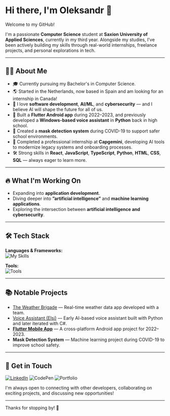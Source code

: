 # Hi there, I'm Oleksandr 👋

Welcome to my GitHub!

I'm a passionate **Computer Science** student at **Saxion University of Applied Sciences**, currently in my third year. Alongside my studies, I've been actively building my skills through real-world internships, freelance projects, and personal explorations in tech.

---

## 👨‍💻 About Me

- 🎓 Currently pursuing my Bachelor's in Computer Science.
- 🌎 Started in the Netherlands, now based in Spain and am looking for an internship in Canada!
- 💬 I love **software development**, **AI/ML**, and **cybersecurity** — and I believe AI will shape the future for all of us.
- 📱 Built a **Flutter Android app** during 2022–2023, and previously developed a **Windows-based voice assistant** in **Python** back in high school.
- 🤖 Created a **mask detection system** during COVID-19 to support safer school environments.
- 💼 Completed a professional internship at **Capgemini**, developing AI tools to modernize legacy systems and onboarding processes.
- 🛠️ Strong skills in **React**, **JavaScript**, **TypeScript**, **Python**, **HTML**, **CSS**, **SQL** — always eager to learn more.

---

## 🔥 What I'm Working On

- Expanding into **application development**.
- Diving deeper into **”artificial intelligence”** and **machine learning applications**.
- Exploring the intersection between **artificial intelligence and cybersecurity**.

---

## 🛠️ Tech Stack

**Languages & Frameworks:**  
![My Skills](https://skillicons.dev/icons?i=python,cpp,cs,c,js,ts,react,flutter,dart,html,css,sql,arduino,nodejs,electron,graphql,jquery,latex,md,mysql,nextjs,npm,php)

**Tools:**  
![Tools](https://skillicons.dev/icons?i=git,github,gitlab,vscode,figma,azure,clion,cmake,ai,codepen,idea,linux,matlab,postgres,pycharm,qt,raspberrypi,sqlite,sublime,ubuntu,webstorm,windows)

---

## 📚 Notable Projects

- [The Weather Brigade](https://github.com/AZaUk/TheWeatherBrigade) — Real-time weather data app developed with a team.
- [Voice Assistant (Elsi)](https://elsi.sealzi.com/) — Early AI-based voice assistant built with Python and later iterated with C#.
- **[Flutter Mobile App](https://github.com/AZaUk/FlutterCalculator)** — A cross-platform Android app project for 2022–2023.
- **Mask Detection System** — Machine learning project during COVID-19 to improve school safety.

---

## 📢 Get in Touch

[![LinkedIn](https://skillicons.dev/icons?i=linkedin)](https://www.linkedin.com/in/oleksandr-z/)
![CodePen](https://skillicons.dev/icons?i=codepen)
![Portfolio](https://www.figma.com/proto/CznMBdXTD8U3ySWmDgBkoz/Oleksandr-Zabolotnyy's-Portfolio?page-id=0%3A1&node-id=3-2&p=f&viewport=176%2C151%2C0.1&t=cYmGuCSzmUUjfks5-1&scaling=scale-down-width&content-scaling=fixed&starting-point-node-id=3%3A2)

I'm always open to connecting with other developers, collaborating on exciting projects, and discussing new opportunities!

---

Thanks for stopping by! 🚀
